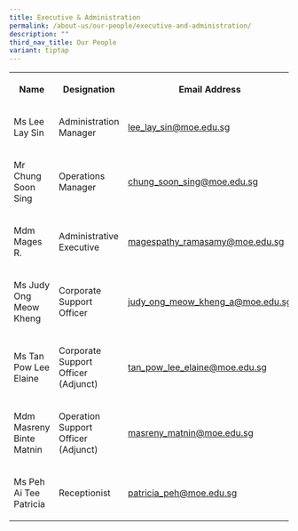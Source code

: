 ```yaml
---
title: Executive & Administration
permalink: /about-us/our-people/executive-and-administration/
description: ""
third_nav_title: Our People
variant: tiptap
---
```

<table style="minWidth: 75px">
<colgroup>
<col>
<col>
<col>
</colgroup>
<tbody>
<tr>
<th rowspan="1" colspan="1">
<p>Name</p>
</th>
<th rowspan="1" colspan="1">
<p>Designation</p>
</th>
<th rowspan="1" colspan="1">
<p>Email Address</p>
</th>
</tr>
<tr>
<td rowspan="1" colspan="1">
<p>Ms Lee Lay Sin</p>
</td>
<td rowspan="1" colspan="1">
<p>Administration Manager</p>
</td>
<td rowspan="1" colspan="1">
<p><a href="mailto:lee_lay_sin@moe.edu.sg" rel="noopener noreferrer nofollow" target="_blank">lee_lay_sin@moe.edu.sg</a>
</p>
</td>
</tr>
<tr>
<td rowspan="1" colspan="1">
<p>Mr Chung Soon Sing</p>
</td>
<td rowspan="1" colspan="1">
<p>Operations Manager</p>
</td>
<td rowspan="1" colspan="1">
<p><a href="mailto:chung_soon_sing@moe.edu.sg" rel="noopener noreferrer nofollow" target="_blank">chung_soon_sing@moe.edu.sg</a>
</p>
</td>
</tr>
<tr>
<td rowspan="1" colspan="1">
<p>Mdm Mages R.</p>
</td>
<td rowspan="1" colspan="1">
<p>Administrative Executive</p>
</td>
<td rowspan="1" colspan="1">
<p><a href="mailto:magespathy_ramasamy@moe.edu.sg" rel="noopener noreferrer nofollow" target="_blank">magespathy_ramasamy@moe.edu.sg</a>
</p>
</td>
</tr>
<tr>
<td rowspan="1" colspan="1">
<p>Ms Judy Ong Meow Kheng</p>
</td>
<td rowspan="1" colspan="1">
<p>Corporate Support Officer</p>
</td>
<td rowspan="1" colspan="1">
<p><a href="mailto:judy_ong_meow_kheng_a@moe.edu.sg" rel="noopener noreferrer nofollow" target="_blank">judy_ong_meow_kheng_a@moe.edu.sg</a>
</p>
</td>
</tr>
<tr>
<td rowspan="1" colspan="1">
<p>Ms Tan Pow Lee Elaine</p>
</td>
<td rowspan="1" colspan="1">
<p>Corporate Support Officer (Adjunct)</p>
</td>
<td rowspan="1" colspan="1">
<p><a href="mailto:tan_pow_lee_elaine@moe.edu.sg" rel="noopener noreferrer nofollow" target="_blank">tan_pow_lee_elaine@moe.edu.sg</a>
</p>
</td>
</tr>
<tr>
<td rowspan="1" colspan="1">
<p>Mdm Masreny Binte Matnin</p>
</td>
<td rowspan="1" colspan="1">
<p>Operation Support Officer (Adjunct)</p>
</td>
<td rowspan="1" colspan="1">
<p><a href="mailto:masreny_matnin@moe.edu.sg" rel="noopener noreferrer nofollow" target="_blank">masreny_matnin@moe.edu.sg</a>
</p>
</td>
</tr>
<tr>
<td rowspan="1" colspan="1">
<p>Ms Peh Ai Tee Patricia</p>
</td>
<td rowspan="1" colspan="1">
<p>Receptionist</p>
</td>
<td rowspan="1" colspan="1">
<p><a href="mailto:patricia_peh@moe.edu.sg" rel="noopener noreferrer nofollow" target="_blank">patricia_peh@moe.edu.sg</a>
</p>
</td>
</tr>
</tbody>
</table>
<p></p>
